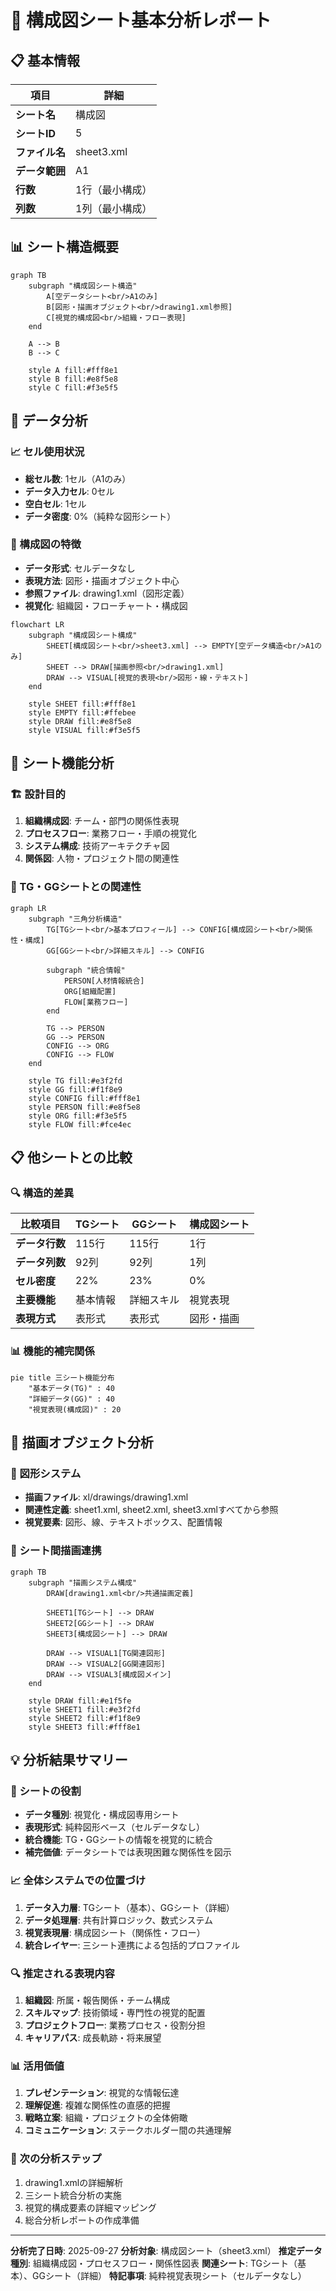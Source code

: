 # 📄 構成図シート基本分析レポート

## 📋 基本情報

| 項目 | 詳細 |
|------|------|
| **シート名** | 構成図 |
| **シートID** | 5 |
| **ファイル名** | sheet3.xml |
| **データ範囲** | A1 |
| **行数** | 1行（最小構成） |
| **列数** | 1列（最小構成） |

## 📊 シート構造概要

```mermaid
graph TB
    subgraph "構成図シート構造"
        A[空データシート<br/>A1のみ]
        B[図形・描画オブジェクト<br/>drawing1.xml参照]
        C[視覚的構成図<br/>組織・フロー表現]
    end

    A --> B
    B --> C

    style A fill:#fff8e1
    style B fill:#e8f5e8
    style C fill:#f3e5f5
```

## 🔢 データ分析

### 📈 セル使用状況
- **総セル数**: 1セル（A1のみ）
- **データ入力セル**: 0セル
- **空白セル**: 1セル
- **データ密度**: 0%（純粋な図形シート）

### 🎨 構成図の特徴
- **データ形式**: セルデータなし
- **表現方法**: 図形・描画オブジェクト中心
- **参照ファイル**: drawing1.xml（図形定義）
- **視覚化**: 組織図・フローチャート・構成図

```mermaid
flowchart LR
    subgraph "構成図シート構成"
        SHEET[構成図シート<br/>sheet3.xml] --> EMPTY[空データ構造<br/>A1のみ]
        SHEET --> DRAW[描画参照<br/>drawing1.xml]
        DRAW --> VISUAL[視覚的表現<br/>図形・線・テキスト]
    end

    style SHEET fill:#fff8e1
    style EMPTY fill:#ffebee
    style DRAW fill:#e8f5e8
    style VISUAL fill:#f3e5f5
```

## 📝 シート機能分析

### 🏗️ 設計目的
1. **組織構成図**: チーム・部門の関係性表現
2. **プロセスフロー**: 業務フロー・手順の視覚化
3. **システム構成**: 技術アーキテクチャ図
4. **関係図**: 人物・プロジェクト間の関連性

### 🎯 TG・GGシートとの関連性

```mermaid
graph LR
    subgraph "三角分析構造"
        TG[TGシート<br/>基本プロフィール] --> CONFIG[構成図シート<br/>関係性・構成]
        GG[GGシート<br/>詳細スキル] --> CONFIG

        subgraph "統合情報"
            PERSON[人材情報統合]
            ORG[組織配置]
            FLOW[業務フロー]
        end

        TG --> PERSON
        GG --> PERSON
        CONFIG --> ORG
        CONFIG --> FLOW
    end

    style TG fill:#e3f2fd
    style GG fill:#f1f8e9
    style CONFIG fill:#fff8e1
    style PERSON fill:#e8f5e8
    style ORG fill:#f3e5f5
    style FLOW fill:#fce4ec
```

## 📋 他シートとの比較

### 🔍 構造的差異

| 比較項目 | TGシート | GGシート | 構成図シート |
|----------|----------|----------|--------------|
| **データ行数** | 115行 | 115行 | 1行 |
| **データ列数** | 92列 | 92列 | 1列 |
| **セル密度** | 22% | 23% | 0% |
| **主要機能** | 基本情報 | 詳細スキル | 視覚表現 |
| **表現方式** | 表形式 | 表形式 | 図形・描画 |

### 📊 機能的補完関係

```mermaid
pie title 三シート機能分布
    "基本データ(TG)" : 40
    "詳細データ(GG)" : 40
    "視覚表現(構成図)" : 20
```

## 🎨 描画オブジェクト分析

### 📐 図形システム
- **描画ファイル**: xl/drawings/drawing1.xml
- **関連性定義**: sheet1.xml, sheet2.xml, sheet3.xmlすべてから参照
- **視覚要素**: 図形、線、テキストボックス、配置情報

### 🔗 シート間描画連携

```mermaid
graph TB
    subgraph "描画システム構成"
        DRAW[drawing1.xml<br/>共通描画定義]

        SHEET1[TGシート] --> DRAW
        SHEET2[GGシート] --> DRAW
        SHEET3[構成図シート] --> DRAW

        DRAW --> VISUAL1[TG関連図形]
        DRAW --> VISUAL2[GG関連図形]
        DRAW --> VISUAL3[構成図メイン]
    end

    style DRAW fill:#e1f5fe
    style SHEET1 fill:#e3f2fd
    style SHEET2 fill:#f1f8e9
    style SHEET3 fill:#fff8e1
```

## 💡 分析結果サマリー

### 🎯 シートの役割
- **データ種別**: 視覚化・構成図専用シート
- **表現形式**: 純粋図形ベース（セルデータなし）
- **統合機能**: TG・GGシートの情報を視覚的に統合
- **補完価値**: データシートでは表現困難な関係性を図示

### 📈 全体システムでの位置づけ
1. **データ入力層**: TGシート（基本）、GGシート（詳細）
2. **データ処理層**: 共有計算ロジック、数式システム
3. **視覚表現層**: 構成図シート（関係性・フロー）
4. **統合レイヤー**: 三シート連携による包括的プロファイル

### 🔍 推定される表現内容
1. **組織図**: 所属・報告関係・チーム構成
2. **スキルマップ**: 技術領域・専門性の視覚的配置
3. **プロジェクトフロー**: 業務プロセス・役割分担
4. **キャリアパス**: 成長軌跡・将来展望

### 📊 活用価値
1. **プレゼンテーション**: 視覚的な情報伝達
2. **理解促進**: 複雑な関係性の直感的把握
3. **戦略立案**: 組織・プロジェクトの全体俯瞰
4. **コミュニケーション**: ステークホルダー間の共通理解

### 🔄 次の分析ステップ
1. drawing1.xmlの詳細解析
2. 三シート統合分析の実施
3. 視覚的構成要素の詳細マッピング
4. 総合分析レポートの作成準備

---

**分析完了日時**: 2025-09-27
**分析対象**: 構成図シート（sheet3.xml）
**推定データ種別**: 組織構成図・プロセスフロー・関係性図表
**関連シート**: TGシート（基本）、GGシート（詳細）
**特記事項**: 純粋視覚表現シート（セルデータなし）